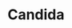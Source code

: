 ---
title: Candida
year: 1940
opening_date: 1940-05-07
closing_date: 1940-05-10
layout: productions
image:
image_caption:
image_credit:
playbill:
category:
Theatre: Theatre Jacksonville
Venue: Little Theatre
cast:
  Eugene Marchbanks: Algie Moseley
  Miss Proserpine Garnett: Janis Frazier
  Candida Morell: Justine Case
  Reverend James Morell: Raymond C. Winstead
  Mr. Burgess: E.S. Beauchamp-Nobbs
  Mr. Lexy Mill: Pol Delgado
crew:
  Director: Edward J. Crowley
  Assistant to Director: Eleonor Edwards
  Props: Flonnie Anders
  Crew Assistant:
    - Jesse Hoagland
    - Mary Courtney
  Stage Manager: Walter Edwards
orchestra:
understudies:
external_links:
---
